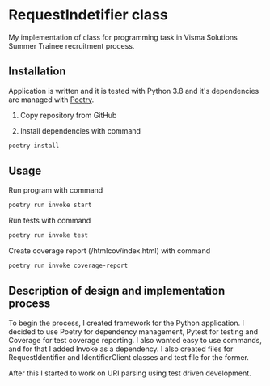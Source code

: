 # RequestIndetifier class
My implementation of class for programming task in Visma Solutions Summer Trainee recruitment process.

## Installation

Application is written and it is tested with Python 3.8 and it's dependencies are managed with [Poetry](https://python-poetry.org/). 

1. Copy repository from GitHub

2. Install dependencies with command
```bash
poetry install
```

## Usage

Run program with command
```bash
poetry run invoke start
```

Run tests with command
```bash
poetry run invoke test
```

Create coverage report (/htmlcov/index.html) with command
```bash
poetry run invoke coverage-report
```

## Description of design and implementation process

To begin the process, I created framework for the Python application. I decided to use Poetry for dependency management, Pytest for testing and Coverage for test coverage reporting. I also wanted easy to use commands, and for that I added Invoke as a dependency. I also created files for RequestIdentifier and IdentifierClient classes and test file for the former.

After this I started to work on URI parsing using test driven development.
